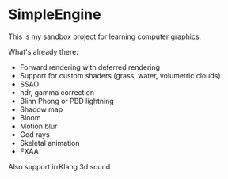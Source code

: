 # SimpleEngine
This is my sandbox project for learning computer graphics.

What's already there:

- Forward rendering with deferred rendering
- Support for custom shaders (grass, water, volumetric clouds)
- SSAO
- hdr, gamma correction
- Blinn Phong or PBD lightning
- Shadow map
- Bloom
- Motion blur
- God rays
- Skeletal animation
- FXAA


Also support irrKlang 3d sound